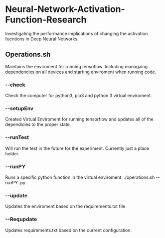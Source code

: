 # Neural-Network-Activation-Function-Research
Investigating the performance implications of changing the activation fucntions in Deep Neural Networks.

## Operations.sh
Maintains the enviroment for running tensoflow.  Including managaing dependencies on all devices and starting enviroment when running code.

### --check
Check the computer for python3, pip3 and python 3 virtual enviroment.

### --setupEnv
Created Virtual Enviroment for running tensorflow and updates all of the dependicies to the proper state.

### --runTest
Will run the test in the future for the experiment. Currently just a place holder.

### --runPY
Runs a specific python function in the virtual enviroment.
./operations.sh --runPY <file>.py

### --update
Updates the enviroment based on the requirements.txt file

### --Requpdate
Updates requirements.txt based on the current configuration.

